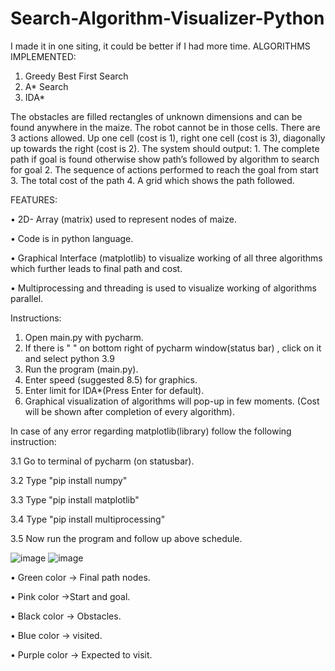 # Search-Algorithm-Visualizer-Python
I made it in one siting, it could be better if I had more time.
ALGORITHMS IMPLEMENTED:
1. Greedy Best First Search 
2. A* Search
3. IDA*

The obstacles are filled rectangles of unknown dimensions and can be found anywhere in the maize.  The robot cannot be in those cells. There are 3 actions allowed. Up one cell (cost is 1), right one cell  (cost is 3), diagonally up towards the right (cost is 2). The system should output: 1. The complete path if goal is found otherwise show path’s followed by algorithm to search for  goal 2. The sequence of actions performed to reach the goal from start 3. The total cost of the path 4. A grid which shows the path followed.

FEATURES:

•	2D- Array (matrix) used to represent nodes of maize.

•	Code is in python language. 

•	Graphical Interface (matplotlib) to visualize working of all three algorithms which further leads to final path and cost. 

•	Multiprocessing and threading is used to visualize working of algorithms parallel.

Instructions:
1. Open main.py with pycharm. 
2. If there is " <No interpreter> " on bottom right of pycharm 
   window(status bar) , click on it and select python 3.9
3. Run the program (main.py).
4. Enter speed (suggested 8.5) for graphics. 
5. Enter limit for IDA*(Press Enter for default). 
6. Graphical visualization of algorithms will pop-up in
 few moments. (Cost will be shown after completion of 
 every algorithm).

In case of any error regarding matplotlib(library) follow the following instruction:

3.1 Go to terminal of pycharm (on statusbar).

3.2 Type "pip install numpy"

3.3 Type "pip install matplotlib"

3.4 Type "pip install multiprocessing" 

3.5 Now run the program and follow up above schedule. 


 ![image](https://user-images.githubusercontent.com/63236001/116530789-db072880-a8f7-11eb-87ff-a5e7c1ad786c.png)
![image](https://user-images.githubusercontent.com/63236001/116530808-df334600-a8f7-11eb-99d9-1d4c41485435.png)

•	Green color -> Final path nodes.

•	Pink color ->Start and goal.

•	Black color -> Obstacles.

•	Blue color -> visited.

•	Purple color -> Expected to visit.

